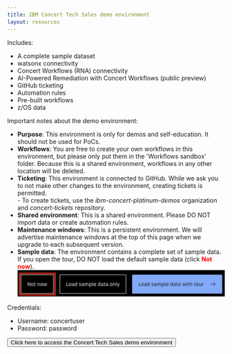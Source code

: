 ```yaml
---
title: IBM Concert Tech Sales demo environment
layout: resources
---
```


Includes:
- A complete sample dataset
- watsonx connectivity
- Concert Workflows (RNA) connectivity
- AI-Powered Remediation with Concert Workflows (public preview)
- GitHub ticketing
- Automation rules
- Pre-built workflows
- z/OS data

<inline-notification text="AI-Powered Remediation is in public preview and is currently not trained on the full set of workflow actions. <br/> AI-Powered Remediation is currently trained only on actions that involve cloud providers (e.g., AWS, Azure, GCP, IBM Cloud)."></inline-notification>

Important notes about the demo environment:
- **Purpose**: This environment is only for demos and self-education. It should not be used for PoCs.
- **Workflows**: You are free to create your own workflows in this environment, but please only put them in the 'Workflows sandbox' folder. Because this is a shared environment, workflows in any other location will be deleted.
- **Ticketing**: This environment is connected to GitHub. While we ask you to not make other changes to the environment, creating tickets is permitted. <br/> - To create tickets, use the *ibm-concert-platinum-demos* organization and *concert-tickets* repository.
- **Shared environment**: This is a shared environment. Please DO NOT import data or create automation rules.
- **Maintenance windows**: This is a persistent environment. We will advertise maintenance windows at the top of this page when we upgrade to each subsequent version.
- **Sample data**: The environment contains a complete set of sample data. If you open the tour, DO NOT load the default sample data (click <font color="red"> <strong>Not now</strong></font>). <br/> <img src="images/tour-screen.png" width="500" /> <br/>

<inline-notification text="In order to access the demo environment, you MUST be logged into the IBM VPN."></inline-notification>

Credentials:
- Username: concertuser
- Password: password

<a href="https://9.30.214.214:12443/" target="_blank" rel="noreferrer"><button class="ibm-button">Click here to access the Concert Tech Sales demo environment</button></a>